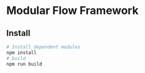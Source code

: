 # Modular Flow Framework


## Install

```bash
# Install dependent modules
npm install
# build
npm run build
```
